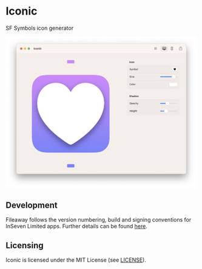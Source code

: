 # Iconic

SF Symbols icon generator

<img src="screenshots/main.png" width="1012" />

## Development

Fileaway follows the version numbering, build and signing conventions for InSeven Limited apps. Further details can be found [here](https://github.com/inseven/build-documentation).

## Licensing

Iconic is licensed under the MIT License (see [LICENSE](LICENSE)).
